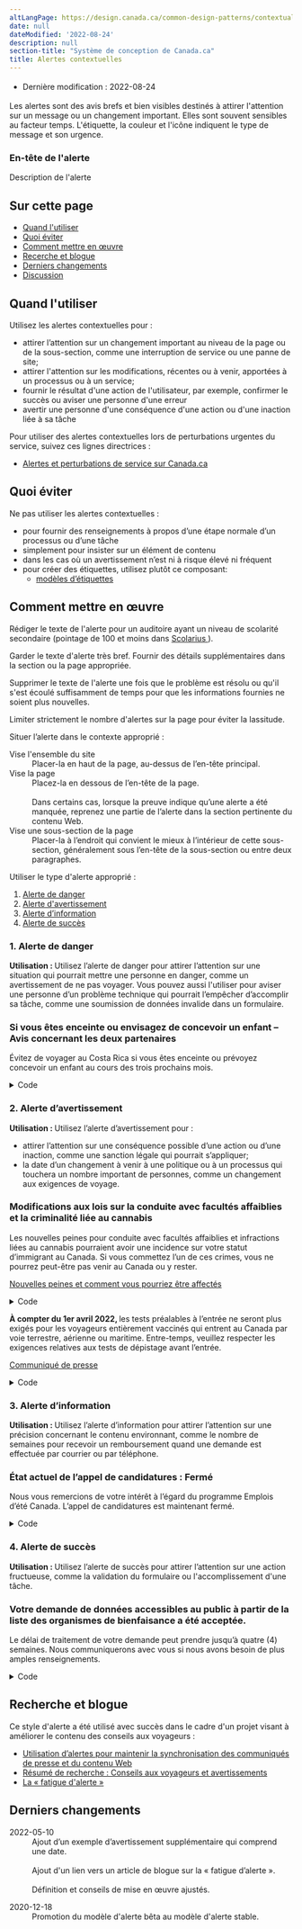 ```yaml
---
altLangPage: https://design.canada.ca/common-design-patterns/contextual-alerts.html
date: null
dateModified: '2022-08-24'
description: null
section-title: "Système de conception de Canada.ca"
title: Alertes contextuelles
---
```



<div class="row">
 <div class="col-md-12 pull-left">
  <ul class="list-inline small mrgn-bttm-sm" id="list-inline-desktop-only" style="line-height:1.65em">
   <li class="mrgn-rght-lg">
    Dernière modification : 2022-08-24
   </li>
  </ul>
 </div>
</div>

<section>
 <p>
  Les alertes sont des avis brefs et bien visibles destinés à attirer l'attention sur un message ou un changement important. Elles sont souvent sensibles au facteur temps. L'étiquette, la couleur et l'icône indiquent le type de message et son urgence.
 </p>
 <div class="pattern-demo mrgn-bttm-md">
  <section class="provisional alert alert-danger">
   <h3>
    En-tête de l'alerte
   </h3>
   <p>
    Description de l'alerte
   </p>
  </section>
 </div>
 <section>
  <h2>
   Sur cette page
  </h2>
  <ul>
   <li>
    <a href="#utiliser">
     Quand l'utiliser
    </a>
   </li>
   <li>
    <a href="#eviter">
     Quoi éviter
    </a>
   </li>
   <li>
    <a href="#comment">
     Comment mettre en œuvre
    </a>
   </li>
   <li>
    <a href="#recherche">
     Recerche et blogue
    </a>
   </li>
   <li>
    <a href="#derniers">
     Derniers changements
    </a>
   </li>
   <li>
    <a href="#discussion">
     Discussion
    </a>
   </li>
  </ul>
 </section>
 <section>
  <h2 id="utiliser">
   Quand l'utiliser
  </h2>
  <p>
   Utilisez les alertes contextuelles pour :
  </p>
  <ul>
   <li>
    attirer l’attention sur un changement important au niveau de la page ou de la sous-section, comme une interruption de service ou une panne de site;
   </li>
   <li>
    attirer l'attention sur les modifications, récentes ou à venir, apportées à un processus ou à un service;
   </li>
   <li>
    fournir le résultat d'une action de l'utilisateur, par exemple, confirmer le succès ou aviser une personne d'une erreur
   </li>
   <li>
    avertir une personne d'une conséquence d'une action ou d'une inaction liée à sa tâche
   </li>
  </ul>
  <p>
   Pour utiliser des alertes contextuelles lors de perturbations urgentes du service, suivez ces lignes directrices :
  </p>
  <ul>
   <li>
    <a href="../crise/alertes.html">
     Alertes et perturbations de service sur Canada.ca
    </a>
   </li>
  </ul>
 </section>
 <section>
  <h2 id="eviter">
   Quoi éviter
  </h2>
  <p>
   Ne pas utiliser les alertes contextuelles :
  </p>
  <ul>
   <li>
    pour fournir des renseignements à propos d’une étape normale d’un processus ou d’une tâche
   </li>
   <li>
    simplement pour insister sur un élément de contenu
   </li>
   <li>
    dans les cas où un avertissement n’est ni à risque élevé ni fréquent
   </li>
   <li>
    pour créer des étiquettes, utilisez plutôt ce composant:
    <ul>
     <li>
      <a href="https://conception.canada.ca/configurations-conception-communes/etiquettes.html">
       modèles d’étiquettes
      </a>
     </li>
    </ul>
   </li>
  </ul>
 </section>
 <section>
  <h2 id="comment">
   Comment mettre en œuvre
  </h2>
  <p>
   Rédiger le texte de l'alerte pour un auditoire ayant un niveau de scolarité secondaire (pointage de 100 et moins dans
   <a href="http://www.scolarius.com/">
    Scolarius
   </a>
   ).
  </p>
  <p>
   Garder le texte d'alerte très bref. Fournir des détails supplémentaires dans la section ou la page appropriée.
  </p>
  <p>
   Supprimer le texte de l'alerte une fois que le problème est résolu ou qu'il s'est écoulé suffisamment de temps pour que les informations fournies ne soient plus nouvelles.
  </p>
  <p>
   Limiter strictement le nombre d'alertes sur la page pour éviter la lassitude.
  </p>
  <p>
   Situer l’alerte dans le contexte approprié :
  </p>
  <dl class="dl-horizontal">
   <dt>
    Vise l'ensemble du site
   </dt>
   <dd>
    Placer-la en haut de la page, au-dessus de l’en-tête principal.
   </dd>
   <dt>
    Vise la page
   </dt>
   <dd>
    Placez-la en dessous de l’en-tête de la page.
    <br/>
    <br/>
    Dans certains cas, lorsque la preuve indique qu’une alerte a été manquée, reprenez une partie de l’alerte dans la section pertinente du contenu Web.
   </dd>
   <dt>
    Vise une sous-section de la page
   </dt>
   <dd>
    Placer-la à l’endroit qui convient le mieux à l’intérieur de cette sous-section, généralement sous l’en-tête de la sous-section ou entre deux paragraphes.
   </dd>
  </dl>
  <p>
   Utiliser le type d'alerte approprié :
  </p>
  <ol>
   <li>
    <a href="#danger">
     Alerte de danger
    </a>
   </li>
   <li>
    <a href="#avertissement">
     Alerte d'avertissement
    </a>
   </li>
   <li>
    <a href="#information">
     Alerte d’information
    </a>
   </li>
   <li>
    <a href="#succes">
     Alerte de succès
    </a>
   </li>
  </ol>
  <h3 id="danger">
   1. Alerte de danger
  </h3>
  <p>
   <strong>
    Utilisation :
   </strong>
   Utilisez l’alerte de danger pour attirer l’attention sur une situation qui pourrait mettre une personne en danger, comme un avertissement de ne pas voyager. Vous pouvez aussi l'utiliser pour aviser une personne d’un problème technique qui pourrait l’empêcher d’accomplir sa tâche, comme une soumission de données invalide dans un formulaire.
  </p>
  <div class="pattern-demo mrgn-bttm-md">
   <section class="provisional alert alert-danger">
    <h3>
     Si vous êtes enceinte ou envisagez de concevoir un enfant – Avis concernant les deux partenaires
    </h3>
    <p>
     Évitez de voyager au Costa Rica si vous êtes enceinte ou prévoyez concevoir un enfant au cours des trois prochains mois.
    </p>
   </section>
  </div>
  <details>
   <summary>
    Code
   </summary>
   <pre><code>&lt;section class="alert alert-danger"&gt;
  &lt;h3&gt;Si vous êtes enceinte ou envisagez de concevoir un enfant – Avis concernant les deux partenaires&lt;/h3&gt;
  &lt;p&gt;Évitez de voyager au Costa Rica si vous êtes enceinte ou prévoyez concevoir un enfant au cours des trois prochains mois.&lt;/p&gt;
&lt;/section&gt;</code></pre>
  </details>
 </section>
 <section>
  <h3 id="avertissement">
   2. Alerte d’avertissement
  </h3>
  <p>
   <strong>
    Utilisation :
   </strong>
   Utilisez l’alerte d’avertissement pour :
  </p>
  <ul>
   <li>
    attirer l’attention sur une conséquence possible d’une action ou d’une inaction, comme une sanction légale qui pourrait s’appliquer;
   </li>
   <li>
    la date d’un changement à venir à une politique ou à un processus qui touchera un nombre important de personnes, comme un changement aux exigences de voyage.
   </li>
  </ul>
  <div class="pattern-demo mrgn-bttm-md">
   <section class="provisional alert alert-warning">
    <h3>
     Modifications aux lois sur la conduite avec facultés affaiblies et la criminalité liée au cannabis
    </h3>
    <p>
     Les nouvelles peines pour conduite avec facultés affaiblies et infractions liées au cannabis pourraient avoir une incidence sur votre statut d’immigrant au Canada. Si vous commettez l’un de ces crimes, vous ne pourrez peut-être pas venir au Canada ou y rester.
    </p>
    <p>
     <a href="https://www.canada.ca/fr/immigration-refugies-citoyennete/nouvelles/avis/peines-conduite-affaiblies-cannabis-incidence-statut-immigrant.html">
      Nouvelles peines et comment vous pourriez être affectés
     </a>
    </p>
   </section>
  </div>
  <details>
   <summary>
    Code
   </summary>
   <pre><code>&lt;section class="alert alert-warning"&gt;
 &lt;h3&gt;Modifications aux lois sur la conduite avec facultés affaiblies et la criminalité liée au cannabis&lt;/h3&gt;
 &lt;p&gt;Les nouvelles peines pour conduite avec facultés affaiblies et infractions liées au cannabis pourraient avoir une incidence sur votre statut d’immigrant au Canada. Si vous commettez l’un de ces crimes, vous ne pourrez peut-être pas venir au Canada ou y rester.&lt;/p&gt;
 &lt;p&gt;&lt;a href="https://www.canada.ca/fr/immigration-refugies-citoyennete/nouvelles/avis/peines-conduite-affaiblies-cannabis-incidence-statut-immigrant.html"&gt;Nouvelles peines et comment vous pourriez être affectés &lt;/a&gt;&lt;/p&gt;
&lt;/section&gt;</code></pre>
  </details>
  <div class="pattern-demo mrgn-bttm-md mrgn-tp-md">
   <section class="provisional alert alert-warning">
    <p>
     <strong>
      À compter du 1er avril 2022,
     </strong>
     les tests préalables à l’entrée ne seront plus exigés pour les voyageurs entièrement vaccinés qui entrent au Canada par voie terrestre, aérienne ou maritime. Entre-temps, veuillez respecter les exigences relatives aux tests de dépistage avant l’entrée.
    </p>
    <p>
     <a href="https://www.canada.ca/fr/sante-publique/nouvelles/2022/03/le-gouvernement-du-canada-retirera-lexigence-relative-au-depistage-prealable-a-lentree-pour-les-voyageurs-entierement-vaccines-le-1e-avril.html">
      Communiqué de presse
     </a>
    </p>
   </section>
  </div>
  <details>
   <summary>
    Code
   </summary>
   <pre><code>&lt;section class="alert alert-warning"&gt;
			&lt;p&gt;&lt;strong&gt;À compter du 1er avril 2022,&lt;/strong&gt; les tests préalables à l’entrée ne seront plus exigés pour les voyageurs entièrement vaccinés qui entrent au Canada par voie terrestre, aérienne ou maritime. Entre-temps, veuillez respecter les exigences relatives aux tests de dépistage avant l’entrée.&lt;/p&gt;
			&lt;p&gt;&lt;a href="https://www.canada.ca/fr/sante-publique/nouvelles/2022/03/le-gouvernement-du-canada-retirera-lexigence-relative-au-depistage-prealable-a-lentree-pour-les-voyageurs-entierement-vaccines-le-1e-avril.html"&gt;Communiqué de presse&lt;/a&gt;&lt;/p&gt;
			&lt;/section&gt;</code></pre>
  </details>
 </section>
 <section>
  <h3 id="information">
   3. Alerte d’information
  </h3>
  <p>
   <strong>
    Utilisation :
   </strong>
   Utilisez l’alerte d’information pour attirer l’attention sur une précision concernant le contenu environnant, comme le nombre de semaines pour recevoir un remboursement quand une demande est effectuée par courrier ou par téléphone.
  </p>
  <div class="pattern-demo mrgn-bttm-md">
   <section class="provisional alert alert-info">
    <h3>
     État actuel de l’appel de candidatures : Fermé
    </h3>
    <p>
     Nous vous remercions de votre intérêt à l’égard du programme Emplois d’été Canada. L’appel de candidatures est maintenant fermé.
    </p>
   </section>
  </div>
  <details>
   <summary>
    Code
   </summary>
   <pre><code>&lt;section class="alert alert-info"&gt;
  &lt;h3&gt;État actuel de l’appel de candidatures : Fermé&lt;/h3&gt;
  &lt;p&gt;Nous vous remercions de votre intérêt à l’égard du programme Emplois d’été Canada. L’appel de candidatures est maintenant fermé.&lt;/p&gt;
&lt;/section&gt;</code></pre>
  </details>
 </section>
 <section>
  <h3 id="succes">
   4. Alerte de succès
  </h3>
  <p>
   <strong>
    Utilisation :
   </strong>
   Utilisez l’alerte de succès pour attirer l’attention sur une action fructueuse, comme la validation du formulaire ou l'accomplissement d'une tâche.
  </p>
  <div class="pattern-demo mrgn-bttm-md">
   <section class="provisional alert alert-success">
    <h3>
     Votre demande de données accessibles au public à partir de la liste des organismes de bienfaisance a été acceptée.
    </h3>
    <p>
     Le délai de traitement de votre demande peut prendre jusqu’à quatre (4) semaines. Nous communiquerons avec vous si nous avons besoin de plus amples renseignements.
    </p>
   </section>
  </div>
  <details>
   <summary>
    Code
   </summary>
   <pre><code>&lt;section class="alert alert-success"&gt;
  &lt;h3&gt;Votre demande de données accessibles au public à partir de la liste des organismes de bienfaisance a été acceptée.&lt;/h3&gt;
	&lt;p&gt;Le délai de traitement de votre demande peut prendre jusqu’à quatre (4) semaines. Nous communiquerons avec vous si nous avons besoin de plus amples renseignements.&lt;/p&gt;
&lt;/section&gt;</code></pre>
  </details>
 </section>
 <h2 id="recherche">
  Recherche et blogue
 </h2>
 <p>
  Ce style d'alerte a été utilisé avec succès dans le cadre d'un projet visant à améliorer le contenu des conseils aux voyageurs :
 </p>
 <ul>
  <li>
   <a href="https://blogue.canada.ca/2022/07/28/communiques">
    Utilisation d’alertes pour maintenir la synchronisation des communiqués de presse et du contenu Web
   </a>
  </li>
  <li>
   <a href="{{ site.url }}/resumes-recherche/conseils-voyageurs-resume-recherche.html">
    Résumé de recherche&nbsp;: Conseils aux voyageurs et avertissements
   </a>
  </li>
  <li>
   <a href="https://blogue.canada.ca/2020/07/15/fatigue-dalerte">
    La « fatigue d'alerte »
   </a>
  </li>
 </ul>
 <h2 id="derniers">
  Derniers changements
 </h2>
 <section>
  <dl class="dl-horizontal">
   <dt>
    <time class="link-muted" datetime="2022-05-10">
     2022-05-10
    </time>
   </dt>
   <dd>
    Ajout d’un exemple d’avertissement supplémentaire qui comprend une date.
    <br/>
    <br/>
    Ajout d'un lien vers un article de blogue sur la « fatigue d’alerte ».
    <br/>
    <br/>
    Définition et conseils de mise en œuvre ajustés.
   </dd>
  </dl>
  <dl class="dl-horizontal">
   <dt>
    <time class="link-muted" datetime="2020-12-18">
     2020-12-18
    </time>
   </dt>
   <dd>
    Promotion du modèle d'alerte bêta au modèle d'alerte stable.
   </dd>
  </dl>
 </section>
</section>





